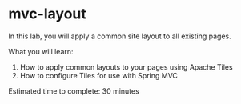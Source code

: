 # mvc-layout

In this lab, you will apply a common site layout to all existing pages.

What you will learn:

1. How to apply common layouts to your pages using Apache Tiles
2. How to configure Tiles for use with Spring MVC

Estimated time to complete: 30 minutes
